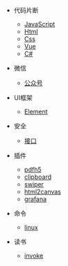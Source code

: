 

* 代码片断

  * [JavaScript](snippet_js.md)
  * [Html](snippet_html.md)
  * [Css](snippet_css.md)
  * [Vue](snippet_vue.md)
  * [C#](snippet_csharp.md)

* 微信
  
  * [公众号](wx_offiaccount.md)

* UI框架
  
  * [Element](ui_element.md)

* 安全 

  * [接口](security_api.md)

* 插件
  
  * [pdfh5](plugin.md?id=pdfh5)
  * [clipboard](plugin.md?id=clipboard)
  * [swiper](plugin.md?id=swiper)
  * [html2canvas](plugin.md?id=html2canvas)
  * [grafana](plugin.md?id=grafana)

* 命令
  
  * [linux](command.md?id=linux)

* 读书
  * [invoke](read.md)